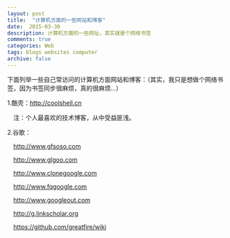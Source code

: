 ```yaml
---
layout: post
title:  "计算机方面的一些网站和博客"
date:  2015-03-30
description: 计算机方面的一些网址，其实就是个网络书签
comments: true
categories: Web
tags: blogs websites computer 
archive: false
---
```


下面列举一些自己常访问的计算机方面网站和博客：（其实，我只是想做个网络书签，因为书签同步很麻烦，真的很麻烦...）

1.酷壳：<a href="http://coolshell.cn" target="_blank">http:&#47;&#47;coolshell.cn</a>

&ensp;&ensp;注：个人最喜欢的技术博客，从中受益匪浅。

2.谷歌：

&ensp;&ensp;<a href="http://www.gfsoso.com" target="_blank">http:&#47;&#47;&#119;ww.gfsoso.com</a>
 
&ensp;&ensp;<a href="http://www.glgoo.com" target="_blank">http:&#47;&#47;&#119;ww.glgoo.com</a>

&ensp;&ensp;<a href="http://www.clonegoogle.com" target="_blank">http:&#47;&#47;&#119;ww.clonegoogle.com</a>

&ensp;&ensp;<a href="http://www.fqgoogle.com" target="_blank">http:&#47;&#47;&#119;ww.fqgoogle.com</a>

&ensp;&ensp;<a href="http://www.googleout.com" target="_blank">http:&#47;&#47;&#119;ww.googleout.com</a>

&ensp;&ensp;<a href="http://g.linkscholar.org" target="_blank">http:&#47;&#47;g.linkscholar.org</a>

&ensp;&ensp;<a href="https://github.com/greatfire/wiki" target="_blank">https:&#47;&#47;github.com/greatfire/wiki</a>
